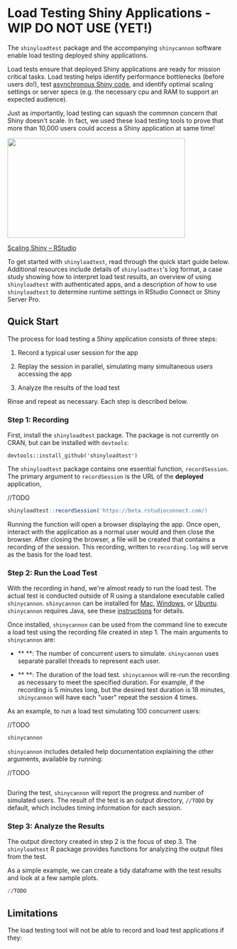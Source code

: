 # Load Testing Shiny Applications - WIP DO NOT USE (YET!)

The `shinyloadtest` package and the accompanying `shinycannon` software enable load testing 
deployed shiny applications.

Load tests ensure that deployed Shiny applications are ready for mission critical tasks. Load testing
helps identify performance bottlenecks (before users do!), test [asynchronous Shiny code](https://rstudio.github.io/promises), and identify optimal scaling settings or server specs (e.g. the necessary cpu and RAM to support an expected audience).

Just as importantly, load testing can squash the commnon concern that Shiny doesn't scale. In fact, we used these load testing tools to prove that more than 10,000 users could access a Shiny application at same time!

<p><a href="https://www.rstudio.com/resources/videos/scaling-shiny/?wvideo=mx214xmcqw"><img src="https://embedwistia-a.akamaihd.net/deliveries/97390a2a0512c2f959b37e3e91b0d9c81e3023c5.jpg?image_play_button_size=2x&amp;image_crop_resized=960x540&amp;image_play_button=1&amp;image_play_button_color=4287c7e0" width="400" height="225" style="width: 400px; height: 225px;"></a></p><p><a href="https://www.rstudio.com/resources/videos/scaling-shiny/?wvideo=mx214xmcqw">Scaling Shiny – RStudio</a></p>

To get started with `shinyloadtest`, read through the quick start guide below. Additional resources 
include details of `shinyloadtest`'s log format, a case study showing how to interpret load test results, an overview of using `shinyloadtest` with authenticated apps, and a description of how to use `shinyloadtest` to determine runtime settings in RStudio Connect or Shiny Server Pro.

## Quick Start

The process for load testing a Shiny application consists of three steps:

1. Record a typical user session for the app

2. Replay the session in parallel, simulating many simultaneous users accessing the app

3. Analyze the results of the load test

Rinse and repeat as necessary. Each step is described below.

### Step 1: Recording

First, install the `shinyloadtest` package. The package is not currently on CRAN, but can 
be installed with `devtools`:

```
devtools::install_github('shinyloadtest')
```

The `shinyloadtest` package contains one essential function, `recordSession`. The primary argument
to `recordSession` is the URL of the **deployed** application, 

//TODO
```r
shinyloadtest::recordSession('https://beta.rstudioconnect.com/)
```

Running the function will open a browser displaying the app. Once open, interact with the application as a normal user would and then close the browser. After closing the browser, a file will be created that contains a recording of the session. This recording, written to `recording.log` will serve as the basis for the load test.


### Step 2: Run the Load Test

With the recording in hand, we're almost ready to run the load test. The actual test is conducted outside of R using a standalone executable called `shinycannon`. `shinycannon` can be installed for [Mac](), [Windows](), or [Ubuntu](). `shinycannon` requires Java, see these [instructions]() for details.

Once installed, `shinycannon` can be used from the command line to execute a load test using the
recording file created in step 1. The main arguments to `shinycannon` are:

- ** **: The number of concurrent users to simulate. `shinycannon` uses separate parallel threads to represent each user.

- ** **: The duration of the load test. `shinycannon` will re-run the recording as necessary to meet the specified duration. For example, if the recording is 5 minutes long, but the desired test duration is 18 minutes, `shinycannon` will have each "user" repeat the session 4 times.

As an example, to run a load test simulating 100 concurrent users:

//TODO
```bash
shinycannon 
```

`shinycannon` includes detailed help documentation explaining the other arguments, available by running:

//TODO
```bash

```

During the test, `shinycannon` will report the progress and number of simulated users. The result of the test is an output directory, `//TODO` by default, which includes timing information for each session.

### Step 3: Analyze the Results

The output directory created in step 2 is the focus of step 3. The `shinyloadtest` R package provides 
functions for analyzing the output files from the test.

As a simple example, we can create a tidy dataframe with the test results and look at a few sample plots.

```r
//TODO
```

## Limitations

The load testing tool will not be able to record and load test applications if they:

